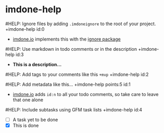 imdone-help
====

#HELP: Ignore files by adding `.imdoneignore` to the root of your project. +imdone-help id:0
- [imdone.io](https://imdone.io) implements this with the [ignore package](https://www.npmjs.com/package/ignore)

#HELP: Use markdown in todo comments or in the description +imdone-help id:3
- **This is a description...**

#HELP: Add tags to your comments like this `+mvp` +imdone-help id:2

#HELP: Add metadata like this... +imdone-help points:5 id:1
- [imdone.io](https://imdone.io) adds `id:n` to all your todo comments, so take care to leave that one alone

#HELP: Include subtasks using GFM task lists +imdone-help id:4
- [ ] A task yet to be done
- [x] This is done
